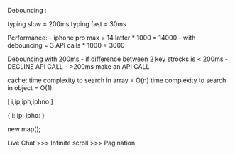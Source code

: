 Debouncing :

typing slow = 200ms
typing fast = 30ms

Performance:
    - iphone pro max  = 14 latter * 1000 = 14000
    - with debouncing = 3 API calls * 1000 = 3000 

Debouncing with 200ms
    - if difference between 2 key strocks is < 200ms - DECLINE API CALL
    - >200ms make an API CALL

cache:
time complexity to search in array = O(n)
time complexity to search in object = O(1)

[ i,ip,iph,iphno ]

{
    i:
    ip:
    ipho:
}

new map();

Live Chat >>> Infinite scroll >>> Pagination